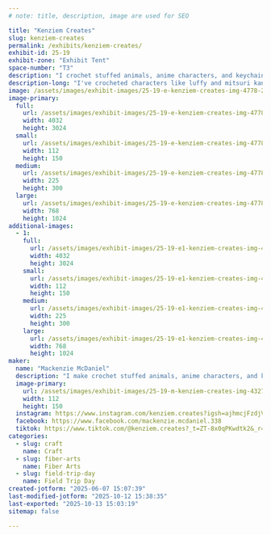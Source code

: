 ```yaml
---
# note: title, description, image are used for SEO

title: "Kenziem Creates"
slug: kenziem-creates
permalink: /exhibits/kenziem-creates/
exhibit-id: 25-19
exhibit-zone: "Exhibit Tent"
space-number: "T3"
description: "I crochet stuffed animals, anime characters, and keychains."
description-long: "I've crocheted characters like luffy and mitsuri kanroji. I also make stuffed animals and keychains like frogs, chickens, flowers, strawberries, dinosaurs, and dragons."
image: /assets/images/exhibit-images/25-19-e-kenziem-creates-img-4778-2498-225x300.jpeg
image-primary: 
  full:
    url: /assets/images/exhibit-images/25-19-e-kenziem-creates-img-4778-2498-full.jpeg
    width: 4032
    height: 3024
  small:
    url: /assets/images/exhibit-images/25-19-e-kenziem-creates-img-4778-2498-112x150.jpeg
    width: 112
    height: 150
  medium:
    url: /assets/images/exhibit-images/25-19-e-kenziem-creates-img-4778-2498-225x300.jpeg
    width: 225
    height: 300
  large:
    url: /assets/images/exhibit-images/25-19-e-kenziem-creates-img-4778-2498-768x1024.jpeg
    width: 768
    height: 1024
additional-images: 
  - 1:
    full:
      url: /assets/images/exhibit-images/25-19-e1-kenziem-creates-img-4779-7338-full.jpeg
      width: 4032
      height: 3024
    small:
      url: /assets/images/exhibit-images/25-19-e1-kenziem-creates-img-4779-7338-112x150.jpeg
      width: 112
      height: 150
    medium:
      url: /assets/images/exhibit-images/25-19-e1-kenziem-creates-img-4779-7338-225x300.jpeg
      width: 225
      height: 300
    large:
      url: /assets/images/exhibit-images/25-19-e1-kenziem-creates-img-4779-7338-768x1024.jpeg
      width: 768
      height: 1024
maker: 
  name: "Mackenzie McDaniel"
  description: "I make crochet stuffed animals, anime characters, and keychains. I’ve made characters like luffy, mitsuri kanroji, and a couple my little pony characters. I also crochet animals like cats, frogs, chickens, dinosaurs, and dragons."
  image-primary:
    url: /assets/images/exhibit-images/25-19-m-kenziem-creates-img-4327-162-225x300.jpeg
    width: 112
    height: 150
  instagram: https://www.instagram.com/kenziem.creates?igsh=ajhmcjFzdjVtems1&utm_source=qr
  facebook: https://www.facebook.com/mackenzie.mcdaniel.338
  tiktok: https://www.tiktok.com/@kenziem.creates?_t=ZT-8x0qPKwdtk2&_r=1
categories: 
  - slug: craft
    name: Craft
  - slug: fiber-arts
    name: Fiber Arts
  - slug: field-trip-day
    name: Field Trip Day
created-jotform: "2025-06-07 15:07:39"
last-modified-jotform: "2025-10-12 15:38:35"
last-exported: "2025-10-13 15:03:19"
sitemap: false

---
```

